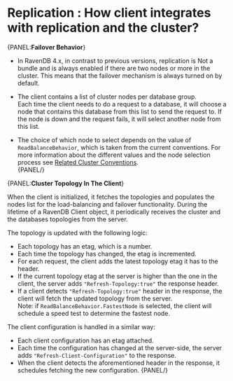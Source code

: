 ﻿# Replication : How client integrates with replication and the cluster?

{PANEL:**Failover Behavior**}

* In RavenDB 4.x, in contrast to previous versions, replication is Not a bundle and is always enabled if there are two nodes or more in the cluster. 
  This means that the failover mechanism is always turned on by default.  

* The client contains a list of cluster nodes per database group.  
  Each time the client needs to do a request to a database, it will choose a node that contains this database from this list to send the request to. 
  If the node is down and the request fails, it will select another node from this list.  

* The choice of which node to select depends on the value of `ReadBalanceBehavior`, which is taken from the current conventions. 
  For more information about the different values and the node selection process see [Related Cluster Conventions](../configuration/cluster).  
{PANEL/}

{PANEL:**Cluster Topology In The Client**}

When the client is initialized, it fetches the topologies and populates the nodes list for the load-balancing and failover functionality.
During the lifetime of a RavenDB Client object, it periodically receives the cluster and the databases topologies from the server.  

The topology is updated with the following logic:

* Each topology has an etag, which is a number. 
* Each time the topology has changed, the etag is incremented.  
* For each request, the client adds the latest topology etag it has to the header.  
* If the current topology etag at the server is higher than the one in the client, the server adds `"Refresh-Topology:true"` the response header.  
* If a client detects `"Refresh-Topology:true"` header in the response, the client will fetch the updated topology from the server.  
  Note: if `ReadBalanceBehavior.FastestNode` is selected, the client will schedule a speed test to determine the fastest node.  

The client configuration is handled in a similar way:

* Each client configuration has an etag attached.  
* Each time the configuration has changed at the server-side, the server adds `"Refresh-Client-Configuration"` to the response.  
* When the client detects the aforementioned header in the response, it schedules fetching the new configuration.
{PANEL/}
